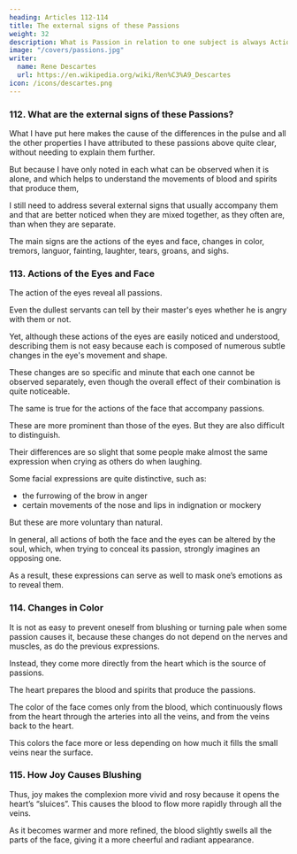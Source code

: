 ```yaml
---
heading: Articles 112-114
title: The external signs of these Passions
weight: 32
description: What is Passion in relation to one subject is always Action in another respect.
image: "/covers/passions.jpg"
writer:
  name: Rene Descartes
  url: https://en.wikipedia.org/wiki/Ren%C3%A9_Descartes
icon: /icons/descartes.png
---
```



### 112. What are the external signs of these Passions?

What I have put here makes the cause of the differences in the pulse and all the other properties I have attributed to these passions above quite clear, without needing to explain them further. 

But because I have only noted in each what can be observed when it is alone, and which helps to understand the movements of blood and spirits that produce them, 

I still need to address several external signs that usually accompany them and that are better noticed when they are mixed together, as they often are, than when they are separate. 

The main signs are the actions of the eyes and face, changes in color, tremors, languor, fainting, laughter, tears, groans, and sighs.


### 113. Actions of the Eyes and Face

The action of the eyes reveal all passions. 

Even the dullest servants can tell by their master's eyes whether he is angry with them or not.

Yet, although these actions of the eyes are easily noticed and understood, describing them is not easy because each is composed of numerous subtle changes in the eye's movement and shape.

These changes are so specific and minute that each one cannot be observed separately, even though the overall effect of their combination is quite noticeable.  

The same is true for the actions of the face that accompany passions.

These are more prominent than those of the eyes. But they are also difficult to distinguish.

Their differences are so slight that some people make almost the same expression when crying as others do when laughing.

Some facial expressions are quite distinctive, such as:
- the furrowing of the brow in anger
- certain movements of the nose and lips in indignation or mockery

But these are more voluntary than natural.  

In general, all actions of both the face and the eyes can be altered by the soul, which, when trying to conceal its passion, strongly imagines an opposing one. 

As a result, these expressions can serve as well to mask one’s emotions as to reveal them.  



### 114. Changes in Color

It is not as easy to prevent oneself from blushing or turning pale when some passion causes it, because these changes do not depend on the nerves and muscles, as do the previous expressions. 

Instead, they come more directly from the heart which is the source of passions.

The heart prepares the blood and spirits that produce the passions.

The color of the face comes only from the blood, which continuously flows from the heart through the arteries into all the veins, and from the veins back to the heart. 

This colors the face more or less depending on how much it fills the small veins near the surface.  


### 115. How Joy Causes Blushing

Thus, joy makes the complexion more vivid and rosy because it opens the heart’s “sluices”. This causes the blood to flow more rapidly through all the veins.

As it becomes warmer and more refined, the blood slightly swells all the parts of the face, giving it a more cheerful and radiant appearance.  
